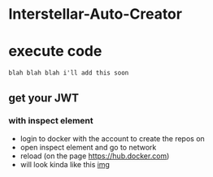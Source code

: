 # Interstellar-Auto-Creator

# execute code
```
blah blah blah i'll add this soon
```

## get your JWT

### with inspect element
- login to docker with the account to create the repos on
- open inspect element and go to network
- reload (on the page https://hub.docker.com)
- will look kinda like this [img](https://i.ibb.co/xS0gKBv/Screenshot-2024-02-09-164816.png)
